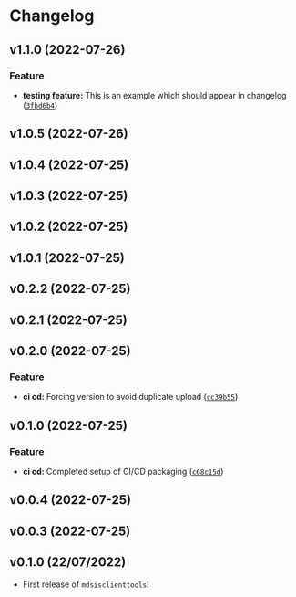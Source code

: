 # Changelog

<!--next-version-placeholder-->

## v1.1.0 (2022-07-26)
### Feature
* **testing feature:** This is an example which should appear in changelog ([`3fbd6b4`](https://github.com/gbrrestoration/mds-is-client-tools/commit/3fbd6b4a0b920a3bb946d0e2369b3369f84a40ad))

## v1.0.5 (2022-07-26)


## v1.0.4 (2022-07-25)


## v1.0.3 (2022-07-25)


## v1.0.2 (2022-07-25)


## v1.0.1 (2022-07-25)


## v0.2.2 (2022-07-25)


## v0.2.1 (2022-07-25)


## v0.2.0 (2022-07-25)
### Feature
* **ci cd:** Forcing version to avoid duplicate upload ([`cc39b55`](https://github.com/gbrrestoration/mds-is-client-tools/commit/cc39b55d354accce0e826dbe52c9244f7a75eb5b))

## v0.1.0 (2022-07-25)
### Feature
* **ci cd:** Completed setup of CI/CD packaging ([`c68c15d`](https://github.com/gbrrestoration/mds-is-client-tools/commit/c68c15dd58622df9ffee330623daae4b4fa968a7))

## v0.0.4 (2022-07-25)


## v0.0.3 (2022-07-25)


## v0.1.0 (22/07/2022)

- First release of `mdsisclienttools`!